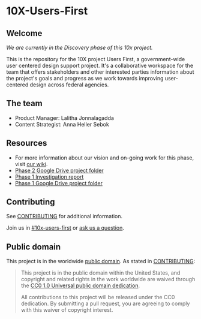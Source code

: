 # 10X-Users-First

## Welcome

_We are currently in the Discovery phase of this 10x project._

This is the repository for the 10X project Users First, a government-wide user centered design support project. It's a collaborative workspace for the team that offers stakeholders and other interested parties information about the project's goals and progress as we work towards improving user-centered design across federal agencies.

## The team

- Product Manager: Lalitha Jonnalagadda
- Content Strategist: Anna Heller Sebok

## Resources

- For more information about our vision and on-going work for this phase, visit [our wiki](https://github.com/18F/10X-Users-First/wiki).
- [Phase 2 Google Drive project folder](https://drive.google.com/drive/folders/1D83lpoenuKBZFNyz63uVLMA1eBIIGC8x)
- [Phase 1 Investigation report](https://docs.google.com/document/d/1HxCFhc27NguZwervykWLG8NMLAryWoPFQ1BiPKe-yAI/edit#)
- [Phase 1 Google Drive project folder](https://drive.google.com/drive/folders/1wQ-_JfWwVz9Td4Qv2Q9U9j730x5b1-EM)

## Contributing

See [CONTRIBUTING](https://github.com/18F/10x-Users-First/blob/master/CONTRIBUTING.md) for additional information.

Join us in
[#10x-users-first](https://gsa-tts.slack.com/messages/10x-users-first) or [ask
us a question](https://github.com/18F/10X-Users-First/issues/new).


## Public domain

This project is in the worldwide [public domain](https://github.com/18F/10X-Users-First/blob/master/License.md). As stated in [CONTRIBUTING](https://github.com/18F/10x-Users-First/blob/master/CONTRIBUTING.md):

> This project is in the public domain within the United States, and copyright and related rights in the work worldwide are waived through the [CC0 1.0 Universal public domain dedication](https://creativecommons.org/publicdomain/zero/1.0/).
>
> All contributions to this project will be released under the CC0 dedication. By submitting a pull request, you are agreeing to comply with this waiver of copyright interest.
